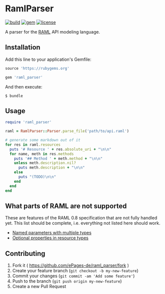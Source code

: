# RamlParser

[![build](https://img.shields.io/travis/ePages-de/raml_parser/develop.svg)](https://travis-ci.org/ePages-de/raml_parser)
[![gem](https://img.shields.io/gem/v/raml_parser.svg)](https://rubygems.org/gems/raml_parser)
[![license](https://img.shields.io/badge/license-MIT-lightgrey.svg)](http://opensource.org/licenses/MIT)

A parser for the [RAML](http://raml.org/) API modeling language.

## Installation

Add this line to your application's Gemfile:

```ruby
source 'https://rubygems.org'

gem 'raml_parser'
```

And then execute:

    $ bundle

## Usage

```ruby
require 'raml_parser'

raml = RamlParser::Parser.parse_file('path/to/api.raml')

# generate some markdown out of it
for res in raml.resources
  puts '# Resource ' + res.absolute_uri + "\n\n"
  for name, meth in res.methods
    puts '## Method ' + meth.method + "\n\n"
    unless meth.description.nil?
      puts meth.description + "\n\n"
    else
      puts "(TODO)\n\n"
    end
  end
end
```

## What parts of RAML are not supported

These are features of the RAML 0.8 specification that are not fully handled yet. This list should be complete, i.e. everything not listed here should work.

* [Named parameters with multiple types](http://raml.org/spec.html#named-parameters-with-multiple-types)
* [Optional properties in resource types](http://raml.org/spec.html#optional-properties)

## Contributing

1. Fork it ( https://github.com/ePages-de/raml_parser/fork )
2. Create your feature branch (`git checkout -b my-new-feature`)
3. Commit your changes (`git commit -am 'Add some feature'`)
4. Push to the branch (`git push origin my-new-feature`)
5. Create a new Pull Request
